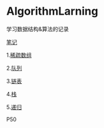 # AlgorithmLarning
学习数据结构&算法的记录

[笔记](https://nyimac.gitee.io/2020/06/17/%E6%95%B0%E6%8D%AE%E7%BB%93%E6%9E%84%E4%B8%8E%E7%AE%97%E6%B3%95/)

1.[稀疏数组](./src/main/java/org/example/稀疏数组/稀疏数组.md)

2.[队列](./src/main/java/org/example/队列/队列.md)

3.[链表](./src/main/java/org/example/链表/链表.md)

4.[栈](./src/main/java/org/example/栈/栈.md)

5.[递归](./src/main/java/org/example/递归/递归.md)


P50